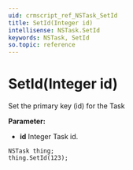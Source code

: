 ```yaml
---
uid: crmscript_ref_NSTask_SetId
title: SetId(Integer id)
intellisense: NSTask.SetId
keywords: NSTask, SetId
so.topic: reference
---
```


# SetId(Integer id)

Set the primary key (id) for the Task

**Parameter:** 
* **id** Integer Task id.

```crmscript
NSTask thing;
thing.SetId(123);
```

